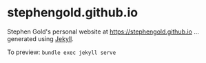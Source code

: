 # stephengold.github.io
Stephen Gold's personal website at https://stephengold.github.io
... generated using [Jekyll](https://jekyllrb.com/).

To preview:  `bundle exec jekyll serve`
